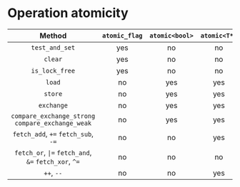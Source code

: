 # Operation atomicity

| **Method**                                            | **`atomic_flag`** | **`atomic<bool>`** | **`atomic<T*>`** | **`atomic<int>`** | **`atomic<T>`** |
|:-----------------------------------------------------:|:-----------------:|:------------------:|:----------------:|:-----------------:|:---------------:|
| `test_and_set`                                        | yes               | no                 | no               | no                | no              |
| `clear`                                               | yes               | no                 | no               | no                | no              |
| `is_lock_free`                                        | yes               | no                 | no               | no                | no              |
| `load`                                                | no                | yes                | yes              | yes               | yes             |
| `store`                                               | no                | yes                | yes              | yes               | yes             |
| `exchange`                                            | no                | yes                | yes              | yes               | yes             |
| `compare_exchange_strong` `compare_exchange_weak`     | no                | yes                | yes              | yes               | yes             |
| `fetch_add`, `+=` `fetch_sub`, `-=`                   | no                | no                 | yes              | yes               | no              |
| `fetch_or`, `\|=` `fetch_and`, `&=` `fetch_xor`, `^=` | no                | no                 | no               | yes               | no              |
| `++`, `--`                                            | no                | no                 | yes              | yes               | no              |
